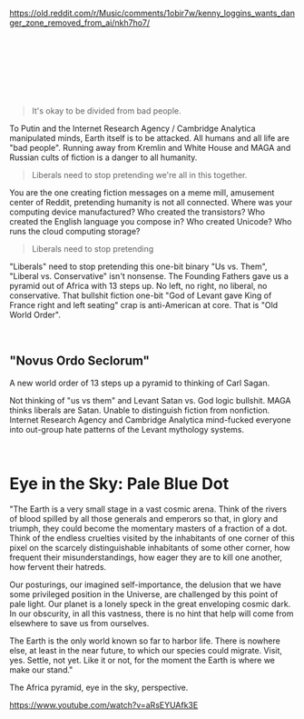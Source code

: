 https://old.reddit.com/r/Music/comments/1obir7w/kenny_loggins_wants_danger_zone_removed_from_ai/nkh7ho7/

&nbsp;

&nbsp;

&nbsp;

&nbsp;

> It's okay to be divided from bad people.

To Putin and the Internet Research Agency / Cambridge Analytica manipulated minds, Earth itself is to be attacked. All humans and all life are "bad people". Running away from Kremlin and White House and MAGA and Russian cults of fiction is a danger to all humanity.

> Liberals need to stop pretending we're all in this together. 

You are the one creating fiction messages on a meme mill, amusement center of Reddit, pretending humanity is not all connected. Where was your computing device manufactured? Who created the transistors? Who created the English language you compose in? Who created Unicode? Who runs the cloud computing storage? 

> Liberals need to stop pretending

"Liberals" need to stop pretending this one-bit binary "Us vs. Them", "Liberal vs. Conservative" isn't nonsense. The Founding Fathers gave us a pyramid out of Africa with 13 steps up. No left, no right, no liberal, no conservative. That bullshit fiction one-bit "God of Levant gave King of France right and left seating" crap is anti-American at core. That is "Old World Order".

&nbsp;

## "Novus Ordo Seclorum"

A new world order of 13 steps up a pyramid to thinking of Carl Sagan.

Not thinking of "us vs them" and Levant Satan vs. God logic bullshit. MAGA thinks liberals are Satan. Unable to distinguish fiction from nonfiction. Internet Research Agency and Cambridge Analytica mind-fucked everyone into out-group hate patterns of the Levant mythology systems.

&nbsp;

# Eye in the Sky: Pale Blue Dot

"The Earth is a very small stage in a vast cosmic arena. Think of the rivers of blood spilled by all those generals and emperors so that, in glory and triumph, they could become the momentary masters of a fraction of a dot. Think of the endless cruelties visited by the inhabitants of one corner of this pixel on the scarcely distinguishable inhabitants of some other corner, how frequent their misunderstandings, how eager they are to kill one another, how fervent their hatreds.

Our posturings, our imagined self-importance, the delusion that we have some privileged position in the Universe, are challenged by this point of pale light. Our planet is a lonely speck in the great enveloping cosmic dark. In our obscurity, in all this vastness, there is no hint that help will come from elsewhere to save us from ourselves.

The Earth is the only world known so far to harbor life. There is nowhere else, at least in the near future, to which our species could migrate. Visit, yes. Settle, not yet. Like it or not, for the moment the Earth is where we make our stand."

The Africa pyramid, eye in the sky, perspective.

https://www.youtube.com/watch?v=aRsEYUAfk3E
